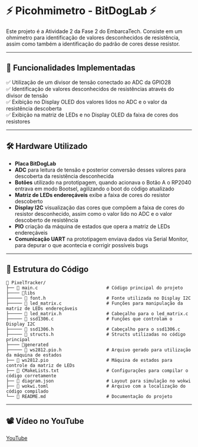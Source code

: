 # ⚡ Picohmimetro - BitDogLab ⚡

Este projeto é a Atividade 2 da Fase 2 do EmbarcaTech. Consiste em um ohmimetro para identificação de valores desconhecidos de resistência, assim como também a identificação do padrão de cores desse resistor.

---

## 📌 **Funcionalidades Implementadas**

✅ Utilização de um divisor de tensão conectado ao ADC da GPIO28\
✅ Identificação de valores desconhecidos de resistências através do divisor de tensão\
✅ Exibição no Display OLED dos valores lidos no ADC e o valor da resistência descoberta\
✅ Exibição na matriz de LEDs e no Display OLED da faixa de cores dos resistores

---

## 🛠 **Hardware Utilizado**

- **Placa BitDogLab**
- **ADC** para leitura de tensão e posterior conversão desses valores para descoberta da resistência desconhecida
- **Botões** utilizado na prototipagem, quando acionava o Botão A o RP2040 entrava em modo Bootsel, agilizando o boot do código atualizado
- **Matriz de LEDs endereçáveis** exibe a faixa de cores do resistor descoberto
- **Display I2C** visualização das cores que compõem a faixa de cores do resistor desconhecido, assim como o valor lido no ADC e o valor descoberto de resistência
- **PIO** criação da máquina de estados que opera a matriz de LEDs endereçáveis
- **Comunicação UART** na prototipagem enviava dados via Serial Monitor, para depurar o que acontecia e corrigir possíveis bugs

---

## 📂 **Estrutura do Código**

```
📂 PixelTracker/
├── 📄 main.c                          # Código principal do projeto
├──── 📂libs
├───── 📄 font.h                       # Fonte utilizada no Display I2C
├───── 📄 led_matrix.c                 # Funções para manipulação da matriz de LEDs endereçáveis
├───── 📄 led_matrix.h                 # Cabeçalho para o led_matrix.c
├───── 📄 ssd1306.c                    # Funções que controlam o Display I2C
├───── 📄 ssd1306.h                    # Cabeçalho para o ssd1306.c
├───── 📄 structs.h                    # Structs utilizadas no código principal
├──── 📂generated
├───── 📄 ws2812.pio.h                 # Arquivo gerado para utilização da máquina de estados
├── 📄 ws2812.pio                      # Máquina de estados para controle da matriz de LEDs
├── 📄 CMakeLists.txt                  # Configurações para compilar o código corretamente
├── 📄 diagram.json                    # Layout para simulação no wokwi
├── 📄 wokwi.toml                      # Arquivo com a localização do código compilado
└── 📄 README.md                       # Documentação do projeto
```

---

## 📽️ **Vídeo no YouTube**
[YouTube](https://youtu.be/vYgJOyqHYHo)
